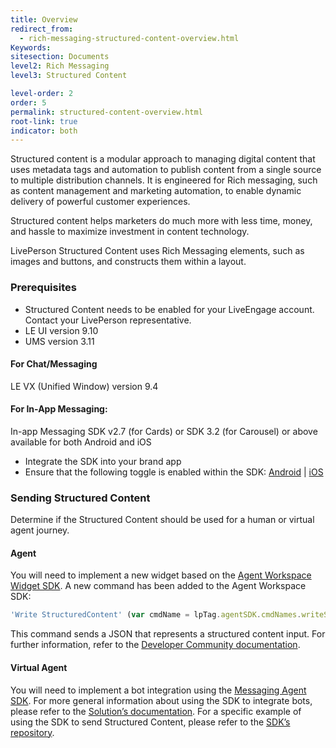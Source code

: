 ```yaml
---
title: Overview
redirect_from:
  - rich-messaging-structured-content-overview.html
Keywords:
sitesection: Documents
level2: Rich Messaging
level3: Structured Content

level-order: 2
order: 5
permalink: structured-content-overview.html
root-link: true
indicator: both
---
```


Structured content is a modular approach to managing digital content that uses metadata tags and automation to publish content from a single source to multiple distribution channels.
It is engineered for Rich messaging, such as content management and marketing automation, to enable dynamic delivery of powerful customer experiences.

Structured content helps marketers do much more with less time, money, and hassle to maximize investment in content technology.

LivePerson Structured Content uses Rich Messaging elements, such as images and buttons, and constructs them within a layout.

### Prerequisites

* Structured Content needs to be enabled for your LiveEngage account. Contact your LivePerson representative.
* LE UI version 9.10
* UMS version 3.11

#### For Chat/Messaging

LE VX (Unified Window) version 9.4

#### For In-App Messaging:

In-app Messaging SDK v2.7 (for Cards) or SDK 3.2 (for Carousel) or above available for both Android and iOS
* Integrate the SDK into your brand app
* Ensure that the following toggle is enabled within the SDK: [Android](android-attributes.html#structured-content) | [iOS](consumer-experience-ios-sdk-attributes.html#structured-content)

### Sending Structured Content

Determine if the Structured Content should be used for a human or virtual agent journey.

#### Agent
You will need to implement a new widget based on the [Agent Workspace Widget SDK](agent-workspace-sdk-overview.html).
A new command has been added to the Agent Workspace SDK:

```javascript
'Write StructuredContent' (var cmdName = lpTag.agentSDK.cmdNames.writeSC).
```

This command sends a JSON that represents a structured content input.
For further information, refer to the [Developer Community documentation](agent-workspace-sdk-methods.html#command).

#### Virtual Agent
You will need to implement a bot integration using the [Messaging Agent SDK](messaging-agent-sdk-overview.html).
For more general information about using the SDK to integrate bots, please refer to the [Solution’s documentation](products-customer-facing-bots-overview.html).
For a specific example of using the SDK to send Structured Content, please refer to the [SDK’s repository](https://github.com/LivePersonInc/node-agent-sdk#example-sending-rich-content-structured-content).
